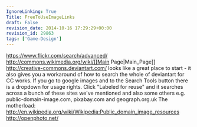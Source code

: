 ```yaml
---
IgnoreLinking: True
Title: FreeToUseImageLinks
draft: False
revision_date: 2014-10-16 17:29:29+00:00
revision_id: 29863
tags: ['Game-Design']
---
```


https://www.flickr.com/search/advanced/
http://commons.wikimedia.org/wiki/[[Main Page|Main_Page]]
http://creative-commons.deviantart.com/ looks like a great place to start - it also gives you a workaround of how to search the whole of deviantart for CC works.
If you go to google images and to the Search Tools button there is a dropdown for usage rights. Click "Labeled for reuse" and it searches across a bunch of these sites we've mentioned and also some others e.g. public-domain-image.com, pixabay.com and geograph.org.uk
The motherload: http://en.wikipedia.org/wiki/Wikipedia:Public_domain_image_resources
http://openphoto.net/